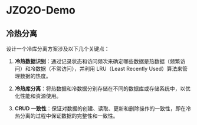 # JZO2O-Demo

## 冷热分离

设计一个冷库分离方案涉及以下几个关键点：

1. **冷热数据识别**：通过记录状态和访问频次来确定哪些数据是热数据（频繁访问）和冷数据（不常访问），并利用 LRU（Least Recently Used）算法来管理数据的热度。

2. **冷热库分离**：将热数据和冷数据分别存储在不同的数据库或存储系统中，以优化性能和资源使用。

3. **CRUD 一致性**：保证对数据的创建、读取、更新和删除操作的一致性，即在冷热分离的过程中保证数据的完整性和一致性。


